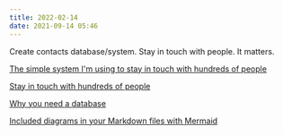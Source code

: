 ```yaml
---
title: 2022-02-14
date: 2021-09-14 05:46
---
```


Create contacts database/system. Stay in touch with people. It matters. 

[The simple system I'm using to stay in touch with hundreds of people](https://jakobgreenfeld.com/stay-in-touch)

[Stay in touch with hundreds of people](https://sive.rs/hundreds)

[Why you need a database](https://sive.rs/dbt)

[Included diagrams in your Markdown files with Mermaid](https://github.blog/2022-02-14-include-diagrams-markdown-files-mermaid/)


